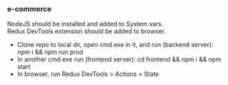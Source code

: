 ### e-commerce

NodeJS should be installed and added to System vars.  
Redux DevTools extension should be added to browser.

- Clone repo to local dir, open cmd.exe in it, and run (backend server): npm i && npm run prod
- In another cmd.exe run (frontend server): cd frontend && npm i && npm start
- In browser, run Redux DevTools > Actions > State
